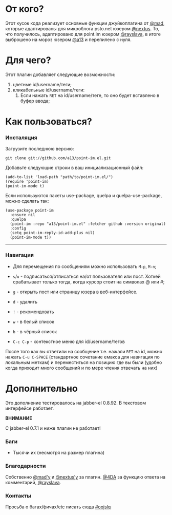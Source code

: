 # От кого?
Этот кусок кода реализует основные функции джуйкоплагина от [@mad](https://juick.com/mad), которые адаптированы для микроблога psto.net юзером [@nextus](https://nextus.psto.net). То, что получилось, адаптировано для point.im юзером [@rayslava](https://rayslava.point.im), в итоге выброшено на мороз юзером [@a13](https://a13.point.im) и перепилено с нуля.

# Для чего?

Этот плагин добавляет следующие возможности:

1. цветные id/username/теги;
1. кликабельные id/username/теги:
    1. Если нажать `RET` на id/username/теге, то оно будет вставлено в буфер ввода;

# Как пользоваться?

### Инсталяция

Загрузите последнюю версию:

    git clone git://github.com/a13/point-im.el.git

Добавьте следующие строки в ваш инициализационный файл:

    (add-to-list 'load-path "path/to/point-im.el/")
    (require 'point-im)
    (point-im-mode t)

Если используются пакеты use-package, quelpa и quelpa-use-package, можно сделать так:

    (use-package point-im
      :ensure nil
      :quelpa
      (point-im :repo "a13/point-im.el" :fetcher github :version original)
      :config
      (setq point-im-reply-id-add-plus nil)
      (point-im-mode t))


-------------------------------------------------------------------------------

### Навигация

- Для перемещения по сообщениям можно использовать `M-p`, `M-n`;

- `s`/`u` - подписаться/отписаться на/от пользователя или пост. Хоткей срабатывает только тогда, когда курсор стоит на символах @ или #;

- `g` - открыть пост или страницу юзера в веб-интерфейсе.

- `d` - удалить

- `!` - рекомендовать

- `w` - в белый список

- `b` - в чёрный список

- `C-c C-p` - контекстное меню для id/username/тегов

После того как вы ответили на сообщение т.е. нажали `RET` на id, можно нажать
`C-u C-SPACE` (стандартное сочетание емакса для навигация по локальным меткам) и
переместиться на позицию где вы были (удобно когда приходит много сообщений и
по мере чтения отвечать на них)


# Дополнительно

Это дополнение тестировалось на jabber-el 0.8.92.
В текстовом интерфейсе работает.

**ВНИМАНИЕ**

C jabber-el 0.7.1 и ниже плагин не работает!

### Баги

- Тысячи их (несмотря на размер плагина)

### Благодарности

Собственно [@mad'у](https://juick.com/mad) и [@nextus'у](https://nextus.psto.net) за плагин.
[@4DA](https://4da.point.im/) за функцию ответа на комментарий, [@rayslava](https://rayslava.point.im/).

### Контакты
Просьба о багах/фичах/etc писать сюда [#oojslq](https://point.im/oojslq)

